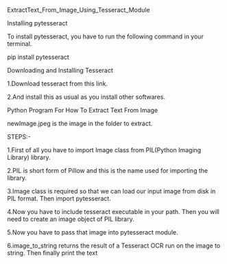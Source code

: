  ExtractText_From_Image_Using_Tesseract_Module
 
 
 Installing pytesseract
 
 
 
 
 To install pytesseract, you have to run the following command in your terminal.
 
 
 pip install pytesseract
 
 
 
 
 Downloading and Installing Tesseract
 

 1.Download tesseract from this link.
 
 
 2.And install this as usual as you install other softwares.
 
 
 
 
 Python Program For How To Extract Text From Image
 
 
 newImage.jpeg  is the image in the folder to extract.
 
 
 
 STEPS:-
 
 
 
 1.First of all you have to import Image class from PIL(Python Imaging Library) library. 
 
 
 2.PIL is short form of Pillow and this is the name used for importing the library.
 
 
 3.Image class is required so that we can load our input image from disk in PIL format.
   Then import pytesseract.
   
   
 4.Now you have to include tesseract executable in your path.
   Then you will need to create an image object of PIL library.
   
   
 5.Now you have to pass that image into pytesseract module.
 
 
 6.image_to_string returns the result of a Tesseract OCR run on the image to string.
   Then finally print the text
 
 
 
 
 
